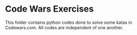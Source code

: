 # Code Wars Exercises 
This folder contains python codes done to solve some katas in Codewars.com.
All codes are independent of one another.
#
